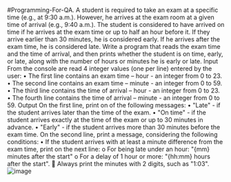 #Programming-For-QA.
A student is required to take an exam at a specific time (e.g., at 9:30 a.m.). However, he arrives at the exam room at a given time of arrival (e.g., 9:40 a.m.). The student is considered to have arrived on time if he arrives at the exam time or up to half an hour before it. If they arrive earlier than 30 minutes, he is considered early. If he arrives after the exam time, he is considered late. Write a program that reads the exam time and the time of arrival, and then prints whether the student is on time, early, or late, along with the number of hours or minutes he is early or late.
Input
From the console are read 4 integer values (one per line) entered by the user:
•	The first line contains an exam time – hour - an integer from 0 to 23.
•	The second line contains an exam time – minute - an integer from 0 to 59.
•	The third line contains the time of arrival – hour - an integer from 0 to 23.
•	The fourth line contains the time of arrival – minute - an integer from 0 to 59.
Output
On the first line, print on of the following messages:
•	"Late" - if the student arrives later than the time of the exam.
•	"On time" - if the student arrives exactly at the time of the exam or up to 30 minutes in advance.
•	"Early" - if the student arrives more than 30 minutes before the exam time.
On the second line, print a message, considering the following conditions:
•	If the student arrives with at least a minute difference from the exam time, print on the next line:
o	For being late under an hour: "{mm} minutes after the start"
o	For a delay of 1 hour or more: "{hh:mm} hours after the start". 
	Always print the minutes with 2 digits, such as "1:03".
![image](https://github.com/VladislavHristov/Programming-for-QA/assets/136968279/b0aa749b-ba63-4e34-b92a-f994c22e5a40)

